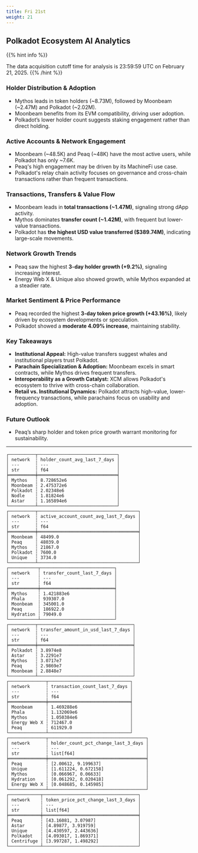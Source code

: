 ```yaml
---
title: Fri 21st
weight: 21
---
```


## **Polkadot Ecosystem AI Analytics**
{{% hint info %}}

The data acquisition cutoff time for analysis is 23:59:59 UTC on February 21, 2025.
{{% /hint %}}

### Holder Distribution & Adoption
- Mythos leads in token holders (~8.73M), followed by Moonbeam (~2.47M) and Polkadot (~2.02M).
- Moonbeam benefits from its EVM compatibility, driving user adoption.
- Polkadot’s lower holder count suggests staking engagement rather than direct holding.

### Active Accounts & Network Engagement
- Moonbeam (~48.5K) and Peaq (~48K) have the most active users, while Polkadot has only ~7.6K.
- Peaq's high engagement may be driven by its MachineFi use case.
- Polkadot's relay chain activity focuses on governance and cross-chain transactions rather than frequent transactions.

### Transactions, Transfers & Value Flow
- Moonbeam leads in **total transactions (~1.47M)**, signaling strong dApp activity.
- Mythos dominates **transfer count (~1.42M)**, with frequent but lower-value transactions.
- Polkadot has **the highest USD value transferred ($389.74M)**, indicating large-scale movements.

### Network Growth Trends
- Peaq saw the highest **3-day holder growth (+9.2%)**, signaling increasing interest.
- Energy Web X & Unique also showed growth, while Mythos expanded at a steadier rate.

### Market Sentiment & Price Performance
- Peaq recorded the highest **3-day token price growth (+43.16%)**, likely driven by ecosystem developments or speculation.
- Polkadot showed a **moderate 4.09% increase**, maintaining stability.

### Key Takeaways
- **Institutional Appeal:** High-value transfers suggest whales and institutional players trust Polkadot.
- **Parachain Specialization & Adoption:** Moonbeam excels in smart contracts, while Mythos drives frequent transfers.
- **Interoperability as a Growth Catalyst:** XCM allows Polkadot's ecosystem to thrive with cross-chain collaboration.
- **Retail vs. Institutional Dynamics:** Polkadot attracts high-value, lower-frequency transactions, while parachains focus on usability and adoption.

### Future Outlook
- Peaq’s sharp holder and token price growth warrant monitoring for sustainability.

---

```
┌──────────┬──────────────────────────────┐
│ network  ┆ holder_count_avg_last_7_days │
│ ---      ┆ ---                          │
│ str      ┆ f64                          │
╞══════════╪══════════════════════════════╡
│ Mythos   ┆ 8.728652e6                   │
│ Moonbeam ┆ 2.475372e6                   │
│ Polkadot ┆ 2.02348e6                    │
│ Nodle    ┆ 1.81824e6                    │
│ Astar    ┆ 1.165894e6                   │
└──────────┴──────────────────────────────┘
┌──────────┬──────────────────────────────────────┐
│ network  ┆ active_account_count_avg_last_7_days │
│ ---      ┆ ---                                  │
│ str      ┆ f64                                  │
╞══════════╪══════════════════════════════════════╡
│ Moonbeam ┆ 48499.0                              │
│ Peaq     ┆ 48039.0                              │
│ Mythos   ┆ 21867.0                              │
│ Polkadot ┆ 7600.0                               │
│ Unique   ┆ 3734.0                               │
└──────────┴──────────────────────────────────────┘
┌───────────┬────────────────────────────┐
│ network   ┆ transfer_count_last_7_days │
│ ---       ┆ ---                        │
│ str       ┆ f64                        │
╞═══════════╪════════════════════════════╡
│ Mythos    ┆ 1.421883e6                 │
│ Phala     ┆ 939307.0                   │
│ Moonbeam  ┆ 345001.0                   │
│ Peaq      ┆ 186922.0                   │
│ Hydration ┆ 79049.0                    │
└───────────┴────────────────────────────┘
┌──────────┬────────────────────────────────────┐
│ network  ┆ transfer_amount_in_usd_last_7_days │
│ ---      ┆ ---                                │
│ str      ┆ f64                                │
╞══════════╪════════════════════════════════════╡
│ Polkadot ┆ 3.8974e8                           │
│ Astar    ┆ 3.2291e7                           │
│ Mythos   ┆ 3.0717e7                           │
│ Peaq     ┆ 2.9869e7                           │
│ Moonbeam ┆ 2.8848e7                           │
└──────────┴────────────────────────────────────┘
┌──────────────┬───────────────────────────────┐
│ network      ┆ transaction_count_last_7_days │
│ ---          ┆ ---                           │
│ str          ┆ f64                           │
╞══════════════╪═══════════════════════════════╡
│ Moonbeam     ┆ 1.469288e6                    │
│ Phala        ┆ 1.132069e6                    │
│ Mythos       ┆ 1.050384e6                    │
│ Energy Web X ┆ 712467.0                      │
│ Peaq         ┆ 611929.0                      │
└──────────────┴───────────────────────────────┘
┌──────────────┬─────────────────────────────────────┐
│ network      ┆ holder_count_pct_change_last_3_days │
│ ---          ┆ ---                                 │
│ str          ┆ list[f64]                           │
╞══════════════╪═════════════════════════════════════╡
│ Peaq         ┆ [2.00612, 9.199637]                 │
│ Unique       ┆ [1.611224, 0.672158]                │
│ Mythos       ┆ [0.066967, 0.06633]                 │
│ Hydration    ┆ [0.061292, 0.020418]                │
│ Energy Web X ┆ [0.048685, 0.145985]                │
└──────────────┴─────────────────────────────────────┘
┌────────────┬────────────────────────────────────┐
│ network    ┆ token_price_pct_change_last_3_days │
│ ---        ┆ ---                                │
│ str        ┆ list[f64]                          │
╞════════════╪════════════════════════════════════╡
│ Peaq       ┆ [43.16081, 3.07987]                │
│ Astar      ┆ [4.89877, 3.919759]                │
│ Unique     ┆ [4.430597, 2.443636]               │
│ Polkadot   ┆ [4.093017, 1.869371]               │
│ Centrifuge ┆ [3.997287, 1.498292]               │
└────────────┴────────────────────────────────────┘
```
